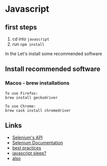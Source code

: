 # Javascript

## first steps

1. cd into `javascript`
1. run `npm install`

In the Let's install some recommended software

## Install recommended software

### Macos - brew installations

```
To use Firefox:
brew install geckodriver

To use Chrome:
brew cask install chromedriver
```

## Links

- [Selenium's API](https://www.selenium.dev/selenium/docs/api/javascript/index.html)
- [Selenium Documentation](https://w3c.github.io/webdriver/#page-load-strategies-1)
- [best practices](https://blog.testproject.io/2018/03/08/selenium-javascript-best-practices/)
- [javascript sleep?](https://flaviocopes.com/javascript-sleep/)
- [also](https://www.sitepoint.com/delay-sleep-pause-wait/)
